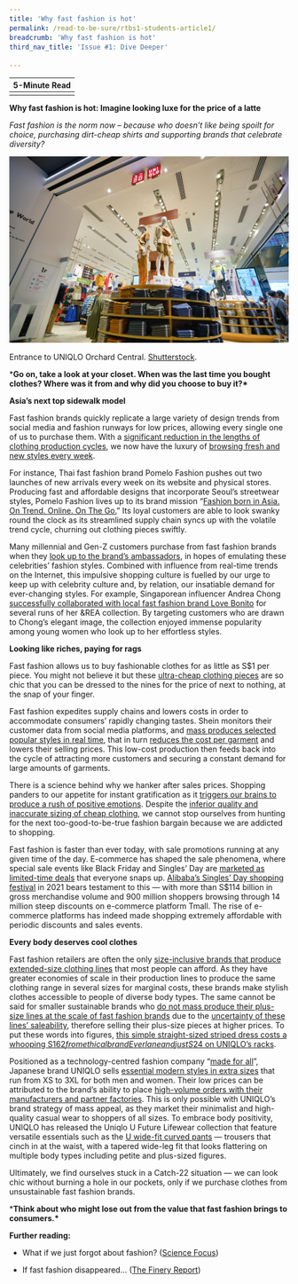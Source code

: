 ```yaml
---
title: 'Why fast fashion is hot'
permalink: /read-to-be-sure/rtbs1-students-article1/
breadcrumb: 'Why fast fashion is hot'
third_nav_title: 'Issue #1: Dive Deeper'

---
```


| **5-Minute Read** |
| :---------------: |
|                   |

**Why fast fashion is hot: Imagine looking luxe for the price of a latte**

 

*Fast fashion is the norm now – because who doesn’t like being spoilt for choice, purchasing dirt-cheap shirts and supporting brands that celebrate diversity?*

 ![](../images/rtbs1-students-article1.jpg)

Entrance to UNIQLO Orchard Central. [Shutterstock](https://www.shutterstock.com/image-photo/singapore-circa-january-2020-entrance-uniqlo-1661613289).



***Go on, take a look at your closet. When was the last time you bought clothes? Where was it from and why did you choose to buy it?\***

 

**Asia’s next top sidewalk model**

 

Fast fashion brands quickly replicate a large variety of design trends from social media and fashion runways for low prices, allowing every single one of us to purchase them. With a [significant reduction in the lengths of clothing production cycles](https://www.retaildive.com/ex/mobilecommercedaily/fast-fashion-how-modern-retailers-can-keep-pace-with-big-brands), we now have the luxury of [browsing fresh and new styles every week](https://www.theatlantic.com/magazine/archive/2021/03/ultra-fast-fashion-is-eating-the-world/617794/).

 

For instance, Thai fast fashion brand Pomelo Fashion pushes out two launches of new arrivals every week on its website and physical stores. Producing fast and affordable designs that incorporate Seoul’s streetwear styles, Pomelo Fashion lives up to its brand mission “[Fashion born in Asia. On Trend. Online. On The Go.](https://insideretail.asia/2020/03/20/how-pomelo-is-redefining-o2o-retailing-in-asia/)” Its loyal customers are able to look swanky round the clock as its streamlined supply chain syncs up with the volatile trend cycle, churning out clothing pieces swiftly.

 

Many millennial and Gen-Z customers purchase from fast fashion brands when they [look up to the brand’s ambassadors](https://www.theatlantic.com/magazine/archive/2021/03/ultra-fast-fashion-is-eating-the-world/617794/), in hopes of emulating these celebrities’ fashion styles. Combined with influence from real-time trends on the Internet, this impulsive shopping culture is fuelled by our urge to keep up with celebrity culture and, by relation, our insatiable demand for ever-changing styles. For example, Singaporean influencer Andrea Chong [successfully collaborated with local fast fashion brand Love Bonito](https://www.nylon.com.sg/2021/03/andrea-chongs-second-collaboration-with-love-bonito-has-even-more-stylish-yet-versatile-pieces/) for several runs of her &REA collection. By targeting customers who are drawn to Chong’s elegant image, the collection enjoyed immense popularity among young women who look up to her effortless styles. 

 

**Looking like riches, paying for rags**

 

Fast fashion allows us to buy fashionable clothes for as little as S$1 per piece. You might not believe it but these [ultra-cheap clothing pieces](https://www.vox.com/the-goods/2020/2/3/21080364/fast-fashion-h-and-m-zara) are so chic that you can be dressed to the nines for the price of next to nothing, at the snap of your finger.

 

Fast fashion expedites supply chains and lowers costs in order to accommodate consumers’ rapidly changing tastes. Shein monitors their customer data from social media platforms, and [mass produces selected popular styles in real time](https://slate.com/technology/2022/02/shein-china-fast-fashion.html), that in turn [reduces the cost per garment](https://www.vox.com/the-goods/22573682/shein-future-of-fast-fashion-explained) and lowers their selling prices. This low-cost production then feeds back into the cycle of attracting more customers and securing a constant demand for large amounts of garments. 

 

There is a science behind why we hanker after sales prices. Shopping panders to our appetite for instant gratification as it [triggers our brains to produce a rush of positive emotions](https://www.bbc.com/worklife/article/20161123-shopping-a-sale-gives-you-the-same-feeling-as-getting-high). Despite the [inferior quality and inaccurate sizing of cheap clothing](https://www.euronews.com/green/2021/11/18/welcome-to-the-dark-side-shein-is-the-biggest-rip-off-since-fast-fashion-was-born), we cannot stop ourselves from hunting for the next too-good-to-be-true fashion bargain because we are addicted to shopping.

 

Fast fashion is faster than ever today, with sale promotions running at any given time of the day. E-commerce has shaped the sale phenomena, where special sale events like Black Friday and Singles’ Day are [marketed as limited-time deals](https://www.cnbc.com/2019/11/29/psychology-of-black-friday-shopping-phenomenon-and-crowds-explained.html) that everyone snaps up. [Alibaba’s Singles’ Day shopping festival](https://www.voguebusiness.com/consumers/how-fashion-and-beauty-brands-embraced-singles-day) in 2021 bears testament to this — with more than S$114 billion in gross merchandise volume and 900 million shoppers browsing through 14 million steep discounts on e-commerce platform Tmall. The rise of e-commerce platforms has indeed made shopping extremely affordable with periodic discounts and sales events. 

 

**Every body deserves cool clothes**

 

Fast fashion retailers are often the only [size-inclusive brands that produce extended-size clothing lines](https://www.refinery29.com/en-us/2021/11/10781654/plus-size-fast-fashion-ethics) that most people can afford. As they have greater economies of scale in their production lines to produce the same clothing range in several sizes for marginal costs, these brands make stylish clothes accessible to people of diverse body types. The same cannot be said for smaller sustainable brands who [do not mass produce their plus-size lines at the scale of fast fashion brands](https://www.refinery29.com/en-gb/2017/04/147207/sustainable-fashion-plus-size) due to the [uncertainty of these lines’ saleability](https://www.cosmopolitan.com/uk/fashion/style/a32799341/sustainable-plus-size-fashion/), therefore selling their plus-size pieces at higher prices. To put these words into figures, [this simple straight-sized striped dress costs a whooping S$162 from ethical brand Everlane and just S$24 on UNIQLO’s racks](https://moralfibres.co.uk/ethical-clothing-expensive/). 

 

Positioned as a technology-centred fashion company “[made for all](https://www.marketing91.com/marketing-strategy-of-uniqlo/)”, Japanese brand UNIQLO sells [essential modern styles in extra sizes](https://blog.edited.com/blog/resources/key-data-uniqlo-strategy) that run from XS to 3XL for both men and women. Their low prices can be attributed to the brand’s ability to place [high-volume orders with their manufacturers and partner factories](https://www.fastretailing.com/eng/group/strategy/uniqlobusiness.html). This is only possible with UNIQLO’s brand strategy of mass appeal, as they market their minimalist and high-quality casual wear to shoppers of all sizes. To embrace body positivity, UNIQLO has released the Uniqlo U Future Lifewear collection that feature versatile essentials such as the [U wide-fit curved pants](https://www.broadsheet.com.au/national/fashion/article/stylists-picks-uniqlo-u-springsummer-collection-designed-ex-hermes-artistic-director) — trousers that cinch in at the waist, with a tapered wide-leg fit that looks flattering on multiple body types including petite and plus-sized figures. 

 

Ultimately, we find ourselves stuck in a Catch-22 situation — we can look chic without burning a hole in our pockets, only if we purchase clothes from unsustainable fast fashion brands. 

 

***Think about who might lose out from the value that fast fashion brings to consumers.\*** 

 

**Further reading:**

- What if we just forgot about fashion? ([Science Focus](https://www.sciencefocus.com/planet-earth/what-if-we-just-forgot-about-fashion/))

- If fast fashion disappeared… ([The Finery Report](https://www.thefineryreport.com/articles/2019/5/15/if-fast-fashion-disappeared))